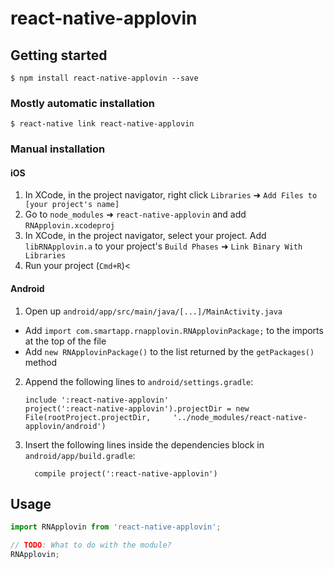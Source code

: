 
# react-native-applovin

## Getting started

`$ npm install react-native-applovin --save`

### Mostly automatic installation

`$ react-native link react-native-applovin`

### Manual installation


#### iOS

1. In XCode, in the project navigator, right click `Libraries` ➜ `Add Files to [your project's name]`
2. Go to `node_modules` ➜ `react-native-applovin` and add `RNApplovin.xcodeproj`
3. In XCode, in the project navigator, select your project. Add `libRNApplovin.a` to your project's `Build Phases` ➜ `Link Binary With Libraries`
4. Run your project (`Cmd+R`)<

#### Android

1. Open up `android/app/src/main/java/[...]/MainActivity.java`
  - Add `import com.smartapp.rnapplovin.RNApplovinPackage;` to the imports at the top of the file
  - Add `new RNApplovinPackage()` to the list returned by the `getPackages()` method
2. Append the following lines to `android/settings.gradle`:
  	```
  	include ':react-native-applovin'
  	project(':react-native-applovin').projectDir = new File(rootProject.projectDir, 	'../node_modules/react-native-applovin/android')
  	```
3. Insert the following lines inside the dependencies block in `android/app/build.gradle`:
  	```
      compile project(':react-native-applovin')
  	```


## Usage
```javascript
import RNApplovin from 'react-native-applovin';

// TODO: What to do with the module?
RNApplovin;
```
  